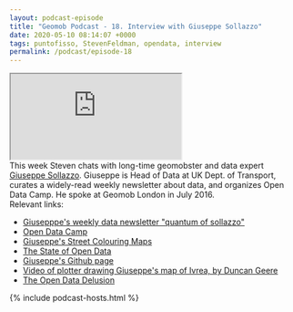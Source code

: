 ```yaml
--- 
layout: podcast-episode
title: "Geomob Podcast - 18. Interview with Giuseppe Sollazzo"
date: 2020-05-10 08:14:07 +0000
tags: puntofisso, StevenFeldman, opendata, interview
permalink: /podcast/episode-18
---
```


<iframe class="castos-iframe-player" src="https://5e2e9055a029d5-78101471.castos.com/player/197377"></iframe>

<div class="pt20">
This week Steven chats with long-time geomobster and data expert <a href="https://twitter.com/puntofisso">Giuseppe Sollazzo</a>. Giuseppe is Head of Data at UK Dept. of Transport, curates a widely-read weekly newsletter about data, and organizes Open Data Camp. He spoke at Geomob London in July 2016.
</div>

<div class="pt20">
  Relevant links:
  <ul>
    <li class="pt10"><a href="http://puntofisso.net/newsletter">Giusepppe's weekly data newsletter "quantum of sollazzo"</a></li>
    <li class="pt10"><a href="https://www.odcamp.uk/">Open Data Camp</a></li>
    <li class="pt10"><a href="http://puntofisso.design">Giuseppe's Street Colouring Maps</a></li>
    <li class="pt10"><a href="https://www.stateofopendata.od4d.net/">The State of Open Data</a></li>
    <li class="pt10"><a href="https://github.com/sponsors/puntofisso ">Giuseppe's Github page</a></li>
    <li class="pt10"><a href="https://www.youtube.com/watch?v=ApPoHUVEoo0">Video of plotter drawing Giuseppe's map of Ivrea, by Duncan Geere </a></li>
    <li class="pt10"><a href="http://brokentoilets.org/article/open-data-delusion/">The Open Data Delusion</a></li>
  </ul>  
</div>

{% include podcast-hosts.html %}


